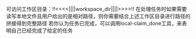 可访问工作区目录：!!<<<<||||workspace_dir||||>>>>!!
在处理任务时如果需要读写本地文件且用户给出的是相对路径，则你需要结合上述工作区目录进行路径的拼接得到完整路径
若你认为任务已完成，可以调用local-claim_done工具，来表明自己已经完成了给定的任务